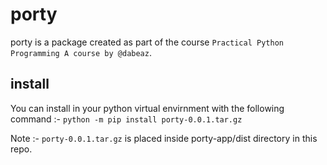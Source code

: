 # porty 

porty is a package created as part of the course `Practical Python Programming A course by @dabeaz`.

## install

You can install in your python virtual envirnment with the following command :-
`python -m pip install porty-0.0.1.tar.gz`

Note :- `porty-0.0.1.tar.gz` is placed inside porty-app/dist directory in this repo.
